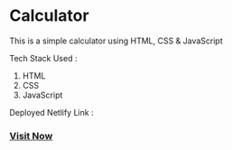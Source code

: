 # Calculator
This is a simple calculator using HTML, CSS &amp; JavaScript


Tech Stack Used :
1. HTML
2. CSS
3. JavaScript

Deployed Netlify Link :

 ### [Visit Now](https://thriving-pika-1a1887.netlify.app)
